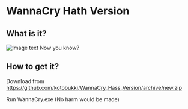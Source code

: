 WannaCry Hath Version
========
What is it?
-------  
![Image text](https://raw.githubusercontent.com/kotobukki/WannaCry_Hass_Version/master/hath.PNG)
Now you know?

How to get it?
-------  
Download from https://github.com/kotobukki/WannaCry_Hass_Version/archive/new.zip

Run WannaCry.exe (No harm would be made)
